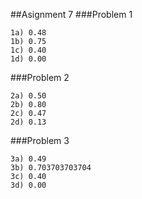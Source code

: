##Asignment 7
###Problem 1
```
1a) 0.48
1b) 0.75
1c) 0.40
1d) 0.00
```

###Problem 2
```
2a) 0.50
2b) 0.80
2c) 0.47
2d) 0.13
```

###Problem 3
```
3a) 0.49
3b) 0.703703703704
3c) 0.40
3d) 0.00
```
